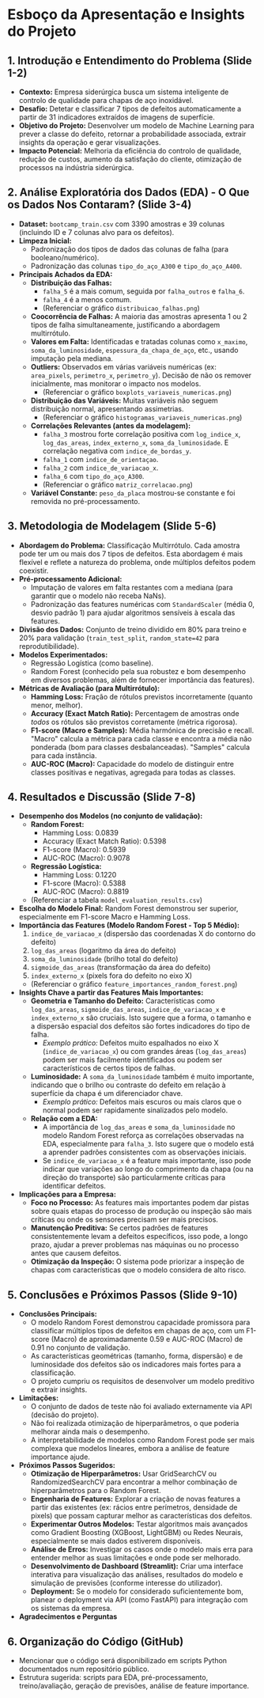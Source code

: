 # Esboço da Apresentação e Insights do Projeto

## 1. Introdução e Entendimento do Problema (Slide 1-2)

*   **Contexto:** Empresa siderúrgica busca um sistema inteligente de controlo de qualidade para chapas de aço inoxidável.
*   **Desafio:** Detetar e classificar 7 tipos de defeitos automaticamente a partir de 31 indicadores extraídos de imagens de superfície.
*   **Objetivo do Projeto:** Desenvolver um modelo de Machine Learning para prever a classe do defeito, retornar a probabilidade associada, extrair insights da operação e gerar visualizações.
*   **Impacto Potencial:** Melhoria da eficiência do controlo de qualidade, redução de custos, aumento da satisfação do cliente, otimização de processos na indústria siderúrgica.

## 2. Análise Exploratória dos Dados (EDA) - O Que os Dados Nos Contaram? (Slide 3-4)

*   **Dataset:** `bootcamp_train.csv` com 3390 amostras e 39 colunas (incluindo ID e 7 colunas alvo para os defeitos).
*   **Limpeza Inicial:**
    *   Padronização dos tipos de dados das colunas de falha (para booleano/numérico).
    *   Padronização das colunas `tipo_do_aço_A300` e `tipo_do_aço_A400`.
*   **Principais Achados da EDA:**
    *   **Distribuição das Falhas:**
        *   `falha_5` é a mais comum, seguida por `falha_outros` e `falha_6`.
        *   `falha_4` é a menos comum.
        *   (Referenciar o gráfico `distribuicao_falhas.png`)
    *   **Coocorrência de Falhas:** A maioria das amostras apresenta 1 ou 2 tipos de falha simultaneamente, justificando a abordagem multirrótulo.
    *   **Valores em Falta:** Identificadas e tratadas colunas como `x_maximo`, `soma_da_luminosidade`, `espessura_da_chapa_de_aço`, etc., usando imputação pela mediana.
    *   **Outliers:** Observados em várias variáveis numéricas (ex: `area_pixels`, `perimetro_x`, `perimetro_y`). Decisão de não os remover inicialmente, mas monitorar o impacto nos modelos.
        *   (Referenciar o gráfico `boxplots_variaveis_numericas.png`)
    *   **Distribuição das Variáveis:** Muitas variáveis não seguem distribuição normal, apresentando assimetrias.
        *   (Referenciar o gráfico `histogramas_variaveis_numericas.png`)
    *   **Correlações Relevantes (antes da modelagem):**
        *   `falha_3` mostrou forte correlação positiva com `log_indice_x`, `log_das_areas`, `index_externo_x`, `soma_da_luminosidade`. E correlação negativa com `indice_de_bordas_y`.
        *   `falha_1` com `indice_de_orientaçao`.
        *   `falha_2` com `indice_de_variacao_x`.
        *   `falha_6` com `tipo_do_aço_A300`.
        *   (Referenciar o gráfico `matriz_correlacao.png`)
    *   **Variável Constante:** `peso_da_placa` mostrou-se constante e foi removida no pré-processamento.

## 3. Metodologia de Modelagem (Slide 5-6)

*   **Abordagem do Problema:** Classificação Multirrótulo. Cada amostra pode ter um ou mais dos 7 tipos de defeitos. Esta abordagem é mais flexível e reflete a natureza do problema, onde múltiplos defeitos podem coexistir.
*   **Pré-processamento Adicional:**
    *   Imputação de valores em falta restantes com a mediana (para garantir que o modelo não receba NaNs).
    *   Padronização das features numéricas com `StandardScaler` (média 0, desvio padrão 1) para ajudar algoritmos sensíveis à escala das features.
*   **Divisão dos Dados:** Conjunto de treino dividido em 80% para treino e 20% para validação (`train_test_split`, `random_state=42` para reprodutibilidade).
*   **Modelos Experimentados:**
    *   Regressão Logística (como baseline).
    *   Random Forest (conhecido pela sua robustez e bom desempenho em diversos problemas, além de fornecer importância das features).
*   **Métricas de Avaliação (para Multirrótulo):**
    *   **Hamming Loss:** Fração de rótulos previstos incorretamente (quanto menor, melhor).
    *   **Accuracy (Exact Match Ratio):** Percentagem de amostras onde *todos* os rótulos são previstos corretamente (métrica rigorosa).
    *   **F1-score (Macro e Samples):** Média harmónica de precisão e recall. "Macro" calcula a métrica para cada classe e encontra a média não ponderada (bom para classes desbalanceadas). "Samples" calcula para cada instância.
    *   **AUC-ROC (Macro):** Capacidade do modelo de distinguir entre classes positivas e negativas, agregada para todas as classes.

## 4. Resultados e Discussão (Slide 7-8)

*   **Desempenho dos Modelos (no conjunto de validação):**
    *   **Random Forest:**
        *   Hamming Loss: 0.0839
        *   Accuracy (Exact Match Ratio): 0.5398
        *   F1-score (Macro): 0.5939
        *   AUC-ROC (Macro): 0.9078
    *   **Regressão Logística:**
        *   Hamming Loss: 0.1220
        *   F1-score (Macro): 0.5388
        *   AUC-ROC (Macro): 0.8819
    *   (Referenciar a tabela `model_evaluation_results.csv`)
*   **Escolha do Modelo Final:** Random Forest demonstrou ser superior, especialmente em F1-score Macro e Hamming Loss.
*   **Importância das Features (Modelo Random Forest - Top 5 Médio):**
    1.  `indice_de_variacao_x` (dispersão das coordenadas X do contorno do defeito)
    2.  `log_das_areas` (logaritmo da área do defeito)
    3.  `soma_da_luminosidade` (brilho total do defeito)
    4.  `sigmoide_das_areas` (transformação da área do defeito)
    5.  `index_externo_x` (pixels fora do defeito no eixo X)
    *   (Referenciar o gráfico `feature_importances_random_forest.png`)
*   **Insights Chave a partir das Features Mais Importantes:**
    *   **Geometria e Tamanho do Defeito:** Características como `log_das_areas`, `sigmoide_das_areas`, `indice_de_variacao_x` e `index_externo_x` são cruciais. Isto sugere que a forma, o tamanho e a dispersão espacial dos defeitos são fortes indicadores do tipo de falha.
        *   *Exemplo prático:* Defeitos muito espalhados no eixo X (`indice_de_variacao_x`) ou com grandes áreas (`log_das_areas`) podem ser mais facilmente identificados ou podem ser característicos de certos tipos de falhas.
    *   **Luminosidade:** A `soma_da_luminosidade` também é muito importante, indicando que o brilho ou contraste do defeito em relação à superfície da chapa é um diferenciador chave.
        *   *Exemplo prático:* Defeitos mais escuros ou mais claros que o normal podem ser rapidamente sinalizados pelo modelo.
    *   **Relação com a EDA:**
        *   A importância de `log_das_areas` e `soma_da_luminosidade` no modelo Random Forest reforça as correlações observadas na EDA, especialmente para `falha_3`. Isto sugere que o modelo está a aprender padrões consistentes com as observações iniciais.
        *   Se `indice_de_variacao_x` é a feature mais importante, isso pode indicar que variações ao longo do comprimento da chapa (ou na direção do transporte) são particularmente críticas para identificar defeitos.
*   **Implicações para a Empresa:**
    *   **Foco no Processo:** As features mais importantes podem dar pistas sobre quais etapas do processo de produção ou inspeção são mais críticas ou onde os sensores precisam ser mais precisos.
    *   **Manutenção Preditiva:** Se certos padrões de features consistentemente levam a defeitos específicos, isso pode, a longo prazo, ajudar a prever problemas nas máquinas ou no processo antes que causem defeitos.
    *   **Otimização da Inspeção:** O sistema pode priorizar a inspeção de chapas com características que o modelo considera de alto risco.

## 5. Conclusões e Próximos Passos (Slide 9-10)

*   **Conclusões Principais:**
    *   O modelo Random Forest demonstrou capacidade promissora para classificar múltiplos tipos de defeitos em chapas de aço, com um F1-score (Macro) de aproximadamente 0.59 e AUC-ROC (Macro) de 0.91 no conjunto de validação.
    *   As características geométricas (tamanho, forma, dispersão) e de luminosidade dos defeitos são os indicadores mais fortes para a classificação.
    *   O projeto cumpriu os requisitos de desenvolver um modelo preditivo e extrair insights.
*   **Limitações:**
    *   O conjunto de dados de teste não foi avaliado externamente via API (decisão do projeto).
    *   Não foi realizada otimização de hiperparâmetros, o que poderia melhorar ainda mais o desempenho.
    *   A interpretabilidade de modelos como Random Forest pode ser mais complexa que modelos lineares, embora a análise de feature importance ajude.
*   **Próximos Passos Sugeridos:**
    *   **Otimização de Hiperparâmetros:** Usar GridSearchCV ou RandomizedSearchCV para encontrar a melhor combinação de hiperparâmetros para o Random Forest.
    *   **Engenharia de Features:** Explorar a criação de novas features a partir das existentes (ex: rácios entre perímetros, densidade de pixels) que possam capturar melhor as características dos defeitos.
    *   **Experimentar Outros Modelos:** Testar algoritmos mais avançados como Gradient Boosting (XGBoost, LightGBM) ou Redes Neurais, especialmente se mais dados estiverem disponíveis.
    *   **Análise de Erros:** Investigar os casos onde o modelo mais erra para entender melhor as suas limitações e onde pode ser melhorado.
    *   **Desenvolvimento de Dashboard (Streamlit):** Criar uma interface interativa para visualização das análises, resultados do modelo e simulação de previsões (conforme interesse do utilizador).
    *   **Deployment:** Se o modelo for considerado suficientemente bom, planear o deployment via API (como FastAPI) para integração com os sistemas da empresa.
*   **Agradecimentos e Perguntas**

## 6. Organização do Código (GitHub)
*   Mencionar que o código será disponibilizado em scripts Python documentados num repositório público.
*   Estrutura sugerida: scripts para EDA, pré-processamento, treino/avaliação, geração de previsões, análise de feature importance.

